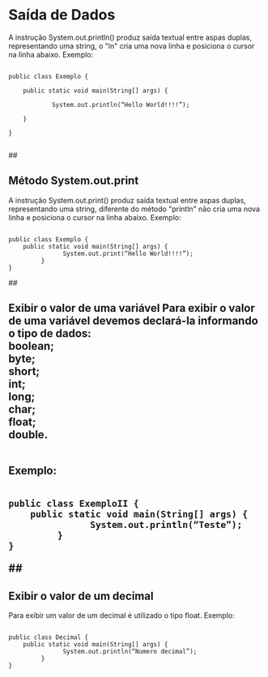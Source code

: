 <h1>Saída de Dados</h1>
<h2Método System.out.println</h2>
<p>A instrução System.out.println() produz saída textual entre aspas duplas, representando uma string, o "ln" cria uma nova linha e posiciona o cursor na linha abaixo.
Exemplo:</p>

<code>
public class Exemplo {<br>
	public static void main(String[] args) {<br>
	        System.out.println(“Hello World!!!!”);<br>
	}<br>
}<br>
</code>

##<h2>Método System.out.print</h2>
<p>A instrução System.out.print() produz saída textual entre aspas duplas, representando uma string, diferente do método "println" não cria uma nova linha e posiciona o cursor na linha abaixo.
Exemplo:</p>

<code>
public class Exemplo {
	public static void main(String[] args) {
               System.out.print(“Hello World!!!!”);
         }
}
</code>

##<h2>Exibir o valor de uma variável
Para exibir o valor de uma variável devemos declará-la informando o tipo de dados:<br>
boolean;<br>
byte;<br>
short;<br>
int;<br>
long;<br>
char;<br>
float;<br>
double.<br><br>

Exemplo:<br></p>

<code>
public class ExemploII {
	public static void main(String[] args) {
               System.out.println(“Teste”);
         }
}
</code>

##<h2>Exibir o valor de um decimal</h2>
<p>Para exibir um valor de um decimal é utilizado o tipo float.
Exemplo:</p>

<code>
public class Decimal {
	public static void main(String[] args) {
               System.out.println(“Numero decimal”);
         }
}
